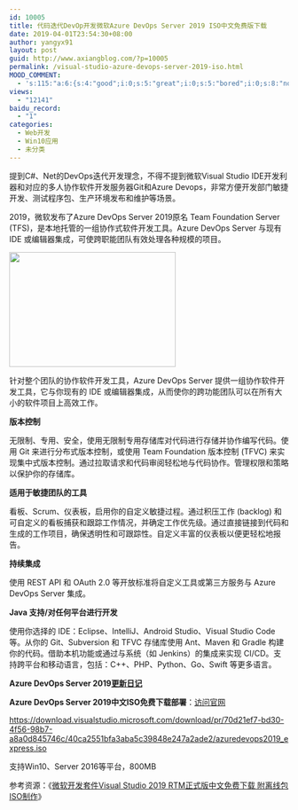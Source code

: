 ```yaml
---
id: 10005
title: 代码迭代DevOp开发微软Azure DevOps Server 2019 ISO中文免费版下载
date: 2019-04-01T23:54:30+08:00
author: yangyx91
layout: post
guid: http://www.axiangblog.com/?p=10005
permalink: /visual-studio-azure-devops-server-2019-iso.html
MOOD_COMMENT:
  - 's:115:"a:6:{s:4:"good";i:0;s:5:"great";i:0;s:5:"bored";i:0;s:8:"nonsense";i:0;s:13:"notunderstand";i:0;s:7:"passing";i:0;}";'
views:
  - "12141"
baidu_record:
  - "1"
categories:
  - Web开发
  - Win10应用
  - 未分类
---
```

提到C#、Net的DevOps迭代开发理念，不得不提到微软Visual Studio IDE开发利器和对应的多人协作软件开发服务器Git和Azure Devops，非常方便开发部门敏捷开发、测试程序包、生产环境发布和维护等场景。

2019，微软发布了Azure DevOps Server 2019原名 Team Foundation Server (TFS)，是本地托管的一组协作式软件开发工具。Azure DevOps Server 与现有 IDE 或编辑器集成，可使跨职能团队有效处理各种规模的项目。

<!--more-->

<img loading="lazy" class="size-medium wp-image-10064 aligncenter" src="/wp-content/uploads/2017/03/tfs-2017-update-300x207.jpg" alt="" width="300" height="207" srcset="/wp-content/uploads/2017/03/tfs-2017-update-300x207.jpg 300w, /wp-content/uploads/2017/03/tfs-2017-update.jpg 450w" sizes="(max-width: 300px) 100vw, 300px" /> 

针对整个团队的协作软件开发工具，Azure DevOps Server 提供一组协作软件开发工具，它与你现有的 IDE 或编辑器集成，从而使你的跨功能团队可以在所有大小的软件项目上高效工作。

**版本控制**

无限制、专用、安全，使用无限制专用存储库对代码进行存储并协作编写代码。使用 Git 来进行分布式版本控制，或使用 Team Foundation 版本控制 (TFVC) 来实现集中式版本控制。通过拉取请求和代码审阅轻松地与代码协作。管理权限和策略以保护你的存储库。

**适用于敏捷团队的工具**

看板、Scrum、仪表板，启用你的自定义敏捷过程。通过积压工作 (backlog) 和可自定义的看板捕获和跟踪工作情况，并确定工作优先级。通过直接链接到代码和生成的工作项目，确保透明性和可跟踪性。自定义丰富的仪表板以便更轻松地报告。

**持续集成**

使用 REST API 和 OAuth 2.0 等开放标准将自定义工具或第三方服务与 Azure DevOps Server 集成。

**Java 支持/对任何平台进行开发**

使用你选择的 IDE：Eclipse、IntelliJ、Android Studio、Visual Studio Code 等。从你的 Git、Subversion 和 TFVC 存储库使用 Ant、Maven 和 Gradle 构建你的代码。借助本机功能或通过与系统（如 Jenkins）的集成来实现 CI/CD。支持跨平台和移动语言，包括：C++、PHP、Python、Go、Swift 等更多语言。

**Azure DevOps Server 2019<a href="https://docs.microsoft.com/zh-cn/tfs/release-notes/azuredevops2019" target="_blank"  rel="nofollow" >更新日记</a>**

**Azure DevOps Server 2019中文ISO免费下载部署**：<a href="https://azure.microsoft.com/zh-cn/services/devops/server/" target="_blank"  rel="nofollow" >访问官网</a>

<a href="https://download.visualstudio.microsoft.com/download/pr/70d21ef7-bd30-4f56-98b7-a8a0d845746c/40ca2551bfa3aba5c39848e247a2ade2/azuredevops2019_express.iso" target="_blank"  rel="nofollow" >https://download.visualstudio.microsoft.com/download/pr/70d21ef7-bd30-4f56-98b7-a8a0d845746c/40ca2551bfa3aba5c39848e247a2ade2/azuredevops2019_express.iso</a>

支持Win10、Server 2016等平台，800MB

参考资源：《[微软开发套件Visual Studio 2019 RTM正式版中文免费下载 附离线包ISO制作](https://axiangwp.azurewebsites.net/visual-studio-2019.html)》<!-- page-ad -->